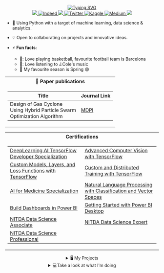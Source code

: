 <p align ="center">
<a href="https://github.com/daniau23">
    <img src="https://readme-typing-svg.demolab.com?font=TimesNewRoman&size=18&duration=2000&pause=100&multiline=true&width=600&height=95&lines=Daniel+Chiebuka+Ihenacho;Data+scientist+and+Analyst+%7C;Machine+learning+enthusiast+%7C;NLP" alt="Typing SVG" />
</a>
<br/>


<a href="https://www.linkedin.com/in/daniel-ihenacho-637467223">
    <img src="https://img.shields.io/badge/-Linkedin-blue?style=flat-square&logo=linkedin">
</a>
<a href='https://my.indeed.com/p/danielchiebukai-hz1szfb' target="_blank">
    <img alt='Indeed' src='https://img.shields.io/badge/-Indeed-lightblue?style=flat-square&logo=indeed&logoColor=darkblue'>
</a>
<a href="mailto:danihenacho95@gmail.com">
    <img src="https://img.shields.io/badge/-Email-red?style=flat-square&logo=gmail&logoColor=white">
</a>
<a href='https://twitter.com/Danny_MLE' target="_blank">
    <img alt='Twitter' src='https://img.shields.io/badge/-Twitter-white?style=flat-square&logo=twitter&logoColor=blue'>
</a>
<a href='https://kaggle.com/danielihenacho' target="_blank">
    <img alt='Kaggle' src='https://img.shields.io/badge/-Kaggle-white?style=flat-square&logo=kaggle&logoColor=blue'>
</a>
<a href='https://medium.com/@danihenacho95' target="_blank">
    <img alt='Medium' src='https://img.shields.io/badge/-Medium-lightgrey?style=flat-square&logo=medium&logoColor=black'>
</a>
<a href="https://orcid.org/0000-0003-3043-9201">
    <img src="https://img.shields.io/badge/-Orcid-white?style=flat-square&logo=orcid&logoColor=green">
</a>
<br/> 

<!-- <a href="https://github.com/daniau23">
    <img src="https://github-readme-stats.vercel.app/api?username=daniau23&show_icons=true&count_private=true&show_icons=true&hide_border=true&hide_title=true&card_width=300px&hide_rank=true&bg_color=00000000&theme=dracula">
</a> -->

<!-- <a href="[https://github.com/daniau23](https://github.com/daniau23)">
    <img src="https://github-stats-alpha.vercel.app/api?username=daniau23&cc=22272e&tc=37BCF6&ic=fff&bc=0000">
</a>-->
</p>

    
- 🌱 Using Python with a target of machine learning, data science & analytics.

- 💡 Open to collaborating on projects and innovative ideas. 

- ⚡ **Fun facts**:
    - 🏀: Love playing basketball, favourite football team is Barcelona
    - 🎼: Love listening to J.Cole's music
    - 🍂 My favourite season is Spring 😄

<!-- * 🧾 Paper publication:   -->
<table align ="center" class='paper-publication'>
<tr><th>🧾 Paper publications </th>

<tr>
<td>

|Title | Journal Link|
|--|--|
|Design of Gas Cyclone <br> Using Hybrid Particle Swarm <br> Optimization Algorithm|[MDPI](https://www.mdpi.com/2076-3417/11/20/9772/htm)
</td></tr> </table>

<!--Certifications-->
<table align ="center" class="certifications">
<tr><th>Certifications</th>
<tr><td>
    
| | |
|--|--|
| [DeepLearning.AI TensorFlow Developer Specialization](https://www.coursera.org/account/accomplishments/specialization/certificate/BKB8LLGTTEET) | [Advanced Computer Vision with TensorFlow](https://www.coursera.org/account/accomplishments/certificate/CSGHU3MPSZKY)|
| [Custom Models, Layers, and Loss Functions with TensorFlow](https://www.coursera.org/account/accomplishments/certificate/UNGCSQ6EXVJN) | [Custom and Distributed Training with TensorFlow](https://www.coursera.org/account/accomplishments/certificate/Z9SEUTRWEAT8)|
| [AI for Medicine Specialization](https://www.coursera.org/account/accomplishments/specialization/certificate/ABC96RN2D2MW) | [Natural Language Processing with Classification and Vector Spaces](https://www.coursera.org/account/accomplishments/certificate/6DBUY38YALFX)|
| [Build Dashboards in Power BI](https://www.coursera.org/account/accomplishments/certificate/UG5C2NMJXVCW)|[Getting Started with Power BI Desktop](https://www.coursera.org/account/accomplishments/certificate/47RTMHGLH9UL)|
| [NITDA Data Science Associate](https://www.credly.com/badges/f3574f89-f7a2-413a-b454-f56d25ecbc66/linked_in_profile)|[NITDA Data Science Expert](https://www.credly.com/badges/1676d5c5-b596-4651-b0f6-645dd0f00cd7/linked_in_profile)|
| [NITDA Data Science Professional](https://www.credly.com/badges/60aa1de3-a7a2-4596-9f72-0b0738fefeef/linked_in_profile)|

</td></tr> </table>

<!--Open-Source Projects-->
<!--### 🖥️ Open-Source Projects (This wasn't aligning to the center) -->
<!--Machine Learning & Data Science-->
<details align ="center">
<summary > 🖥️ My Projects</summary>
<table align ="center" class="ml-ds">
<tr><th>Machine Learning & Data Science Projects</th>
<tr><td>

|Title | Technologies|
|--|--|
| [Vehicles Unsupervised Learning and-Prediction App](https://share.streamlit.io/daniau23/vehicles-unsupervised/main) | ![Streamlit](https://img.shields.io/badge/Streamlit-darkred?style=flat-square&logo=streamlit) ![Pandas](https://img.shields.io/badge/Pandas-darkblue?style=flat-square&logo=pandas) ![NumPy](https://img.shields.io/badge/NumPy-darkblue?style=flat-square&logo=numpy) ![Sklearn](https://img.shields.io/badge/Sklearn-lightyellow?style=flat-square&logo=scikit-learn) ![Matplotlib](https://img.shields.io/badge/Matplotlib-maroon?style=flat-square&logo=matplotlib) <br>![Seaborn](https://img.shields.io/badge/Seaborn-blue?style=flat-square&logo=seaborn) ![Plotly](https://img.shields.io/badge/Plotly-blue?style=flat-square&logo=plotly) ![Yellowbrick](https://img.shields.io/badge/Yellowbrick-yellow?style=flat-square&logo=Yellowbrick)| 
| [Twitter Sentiments Analysis and Text Classification](https://github.com/daniau23/twitter_sentiments) | ![Pandas](https://img.shields.io/badge/Pandas-darkblue?style=flat-square&logo=pandas) ![NumPy](https://img.shields.io/badge/NumPy-darkblue?style=flat-square&logo=numpy) ![Sklearn](https://img.shields.io/badge/Sklearn-lightyellow?style=flat-square&logo=scikit-learn) ![Matplotlib](https://img.shields.io/badge/Matplotlib-maroon?style=flat-square&logo=matplotlib) ![Seaborn](https://img.shields.io/badge/Seaborn-blue?style=flat-square&logo=seaborn)<br> ![Plotly](https://img.shields.io/badge/Plotly-blue?style=flat-square&logo=plotly) ![Spacy](https://img.shields.io/badge/Spacy-lightblue?style=flat-square&logo=spacy) ![Gensim](https://img.shields.io/badge/Gensim-lightblue?style=flat-square&logo=gensim)|
| [Amazon Sentiments Analysis and Text Classification](https://github.com/daniau23/amazon_sentiment) | ![Pandas](https://img.shields.io/badge/Pandas-darkblue?style=flat-square&logo=pandas) ![NumPy](https://img.shields.io/badge/NumPy-darkblue?style=flat-square&logo=numpy) ![Postgresql](https://img.shields.io/badge/Postgresql-darkblue?style=flat-square&logo=postgresql)![Sklearn](https://img.shields.io/badge/Sklearn-lightyellow?style=flat-square&logo=scikit-learn) <br>![Matplotlib](https://img.shields.io/badge/Matplotlib-maroon?style=flat-square&logo=matplotlib) ![Seaborn](https://img.shields.io/badge/Seaborn-blue?style=flat-square&logo=seaborn) ![Plotly](https://img.shields.io/badge/Plotly-blue?style=flat-square&logo=plotly) ![Spacy](https://img.shields.io/badge/Spacy-lightblue?style=flat-square&logo=spacy) ![Gensim](https://img.shields.io/badge/Gensim-lightblue?style=flat-square&logo=gensim)<br> ![Yellowbrick](https://img.shields.io/badge/Yellowbrick-yellow?style=flat-square&logo=yellowbrick)|
| [Twitter Topic Modelling](https://github.com/daniau23/topic_modelling_one) | ![Pandas](https://img.shields.io/badge/Pandas-darkblue?style=flat-square&logo=pandas) ![NumPy](https://img.shields.io/badge/NumPy-darkblue?style=flat-square&logo=numpy) ![Postgresql](https://img.shields.io/badge/Postgresql-darkblue?style=flat-square&logo=postgresql)![Sklearn](https://img.shields.io/badge/Sklearn-lightyellow?style=flat-square&logo=scikit-learn) <br>![Matplotlib](https://img.shields.io/badge/Matplotlib-maroon?style=flat-square&logo=matplotlib) ![Seaborn](https://img.shields.io/badge/Seaborn-blue?style=flat-square&logo=seaborn) ![Plotly](https://img.shields.io/badge/Plotly-blue?style=flat-square&logo=plotly) ![Spacy](https://img.shields.io/badge/Spacy-lightblue?style=flat-square&logo=spacy) ![Gensim](https://img.shields.io/badge/Gensim-lightblue?style=flat-square&logo=gensim)<br> ![Top2Vec](https://img.shields.io/badge/Top2Vec-lightblue?style=flat-square&logo=top2vec) ![BERTopic](https://img.shields.io/badge/BERTopic-lightblue?style=flat-square&logo=bertopic)|

</td></tr> </table>

<!--Data Analytics-->
<table align ="center" class="analytics">
<tr><th>Data Analytics Projects</th>
<tr><td>

|Title | Technologies|
|--|--|
[Customer Personality Data with Clustering](https://github.com/daniau23/Customer-Personality-Data-with-Clustering) | ![Pandas](https://img.shields.io/badge/Pandas-darkblue?style=flat-square&logo=pandas) ![NumPy](https://img.shields.io/badge/NumPy-darkblue?style=flat-square&logo=numpy) ![Sklearn](https://img.shields.io/badge/Sklearn-lightyellow?style=flat-square&logo=scikit-learn) ![Matplotlib](https://img.shields.io/badge/Matplotlib-maroon?style=flat-square&logo=matplotlib) ![Seaborn](https://img.shields.io/badge/Seaborn-blue?style=flat-square&logo=seaborn)<br> ![Plotly](https://img.shields.io/badge/Plotly-blue?style=flat-square&logo=plotly) 
| [Credit Card Customer Data with Clustering and RFM](https://github.com/daniau23/credit_card_customer_data) | ![Pandas](https://img.shields.io/badge/Pandas-darkblue?style=flat-square&logo=pandas) ![NumPy](https://img.shields.io/badge/NumPy-darkblue?style=flat-square&logo=numpy) ![Sklearn](https://img.shields.io/badge/Sklearn-lightyellow?style=flat-square&logo=scikit-learn) ![Matplotlib](https://img.shields.io/badge/Matplotlib-maroon?style=flat-square&logo=matplotlib) ![Seaborn](https://img.shields.io/badge/Seaborn-blue?style=flat-square&logo=seaborn)<br> ![Plotly](https://img.shields.io/badge/Plotly-blue?style=flat-square&logo=plotly)|
|[Taxi Cabs Analysis](https://github.com/daniau23/taxi_cabs)| ![Pandas](https://img.shields.io/badge/Pandas-darkblue?style=flat-square&logo=pandas) ![NumPy](https://img.shields.io/badge/NumPy-darkblue?style=flat-square&logo=numpy) ![Matplotlib](https://img.shields.io/badge/Matplotlib-maroon?style=flat-square&logo=matplotlib) ![Seaborn](https://img.shields.io/badge/Seaborn-blue?style=flat-square&logo=seaborn)<br> ![PowerBI](https://img.shields.io/badge/PowerBI-lightyellow?style=flat-square&logo=powerbi)|
|[Super Bowl Ads Analysis](https://github.com/daniau23/super_bowl_ads_analysis)| ![Pandas](https://img.shields.io/badge/Pandas-darkblue?style=flat-square&logo=pandas) ![NumPy](https://img.shields.io/badge/NumPy-darkblue?style=flat-square&logo=numpy) ![Matplotlib](https://img.shields.io/badge/Matplotlib-maroon?style=flat-square&logo=matplotlib) ![Seaborn](https://img.shields.io/badge/Seaborn-blue?style=flat-square&logo=seaborn)<br> ![PowerBI](https://img.shields.io/badge/PowerBI-lightyellow?style=flat-square&logo=powerbi)|
</td></tr> </table>
</details>
<!--<details>
<summary>📈 Stats</summary>
<br>
My Github Stats
![](http://github-profile-summary-cards.vercel.app/api/cards/profile-details?username=daniau23&theme=dracula) 
![](http://github-profile-summary-cards.vercel.app/api/cards/repos-per-language?username=daniau23&theme=dracula) 
![](http://github-profile-summary-cards.vercel.app/api/cards/most-commit-language?username=daniau23&theme=dracula)
<br>
</details>-->

<!--What I'm doing at the moment-->

<details align ="center">
<summary >💻Take a look at what I'm doing</summary>
<table align ="center" class="What I'm doing at the moment">
<tr><th>💻 What I'm Currently Doing </th>
<tr>
<td>

|Currently|Status
|--|--|
|PowerBI|**Learning** |
|Practical Natural Language Processing A Comprehensive Guide <br>to Building Real-World NLP Systems by(Sowmya Vajjala,<br> Bodhisattwa Majumder, Anuj Gupta, <br> and Harshit Surana)|**Reading** |
|Research articles related to question-answering-systems|**Reading** |
|**Course** Mathematics for Machine Learning and Data Science Specialization|**Reading** |
|**Course** Deep Learning Specialization|**Reading** |
</td></tr> </table>
</details>

<!--![data_science_3](https://user-images.githubusercontent.com/87085687/156731265-d32e01b1-b79d-4e75-84d2-377d73f37300.jpg) -->
